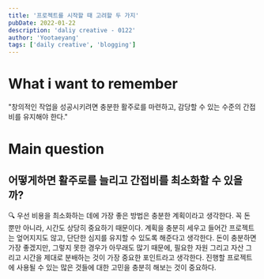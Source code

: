 ```yaml
---
title: '프로젝트를 시작할 때 고려할 두 가지'
pubDate: 2022-01-22
description: 'daliy creative - 0122'
author: 'Yootaeyang'
tags: ['daily creative', 'blogging']
---
```


# What i want to remember

"창의적인 작업을 성공시키려면 충분한 활주로를 마련하고, 감당할 수 있는 수준의 간접비를 유지해야 한다."

# Main question

## 어떻게하면 활주로를 늘리고 간접비를 최소화할 수 있을까?

🔍 우선 비용을 최소화하는 데에 가장 좋은 방법은 충분한 계획이라고 생각한다. 꼭 돈 뿐만 아니라, 시간도 상당히 중요하기 때문이다. 계획을 충분히 세우고 들어간 프로젝트는 엎어지지도 않고, 단단한 심지를 유지할 수 있도록 해준다고 생각한다. 돈이 충분하면 가장 좋겠지만, 그렇지 못한 경우가 아무래도 많기 때문에, 필요한 자원 그리고 자산 그리고 시간을 제대로 분배하는 것이 가장 중요한 포인트라고 생각한다. 진행할 프로젝트에 사용될 수 있는 많은 것들에 대한 고민을 충분히 해보는 것이 중요하다.
